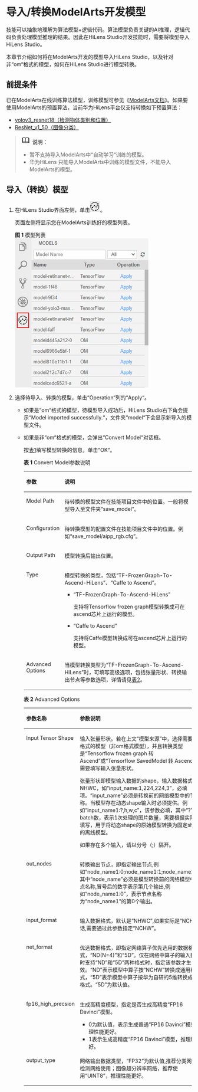 # 导入/转换ModelArts开发模型<a name="hilens_02_0149"></a>

技能可以抽象地理解为算法模型+逻辑代码。算法模型负责关键的AI推理，逻辑代码负责处理模型推理的结果。因此在HiLens Studio开发技能时，需要将模型导入HiLens Studio。

本章节介绍如何将在ModelArts开发的模型导入HiLens Studio，以及针对非“om“格式的模型，如何在HiLens Studio进行模型转换。

## 前提条件<a name="section128954834511"></a>

已在ModelArts在线训练算法模型，训练模型可参见《[ModelArts文档](https://support.huaweicloud.com/engineers-modelarts/modelarts_23_0044.html)》。如果要使用ModelArts的预置算法，当前华为HiLens平台仅支持转换如下预置算法：

-   [yolov3\_resnet18（检测物体类别和位置）](https://support.huaweicloud.com/engineers-modelarts/modelarts_23_0158.html#section1)
-   [ResNet\_v1\_50（图像分类）](https://support.huaweicloud.com/engineers-modelarts/modelarts_23_0158.html#section7)

>![](public_sys-resources/icon-note.gif) **说明：** 
>-   暂不支持导入ModelArts中“自动学习“训练的模型。
>-   华为HiLens 只能导入ModelArts中训练的模型文件，不能导入ModelArts的模型。

## 导入（转换）模型<a name="section152740295517"></a>

1.  在HiLens Studio界面左侧，单击![](figures/zh-cn_image_0000001138665273.png)。

    页面左侧将显示您在ModelArts训练好的模型列表。

    **图 1**  模型列表<a name="fig0601191812210"></a>  
    ![](figures/模型列表.png "模型列表")

2.  选择待导入、转换的模型，单击“Operation“列的“Apply“。
    -   如果是“om“格式的模型，待模型导入成功后，HiLens Studio右下角会提示“Model imported successfully.“，文件夹“model“下会显示新导入的模型文件。
    -   如果是非“om“格式的模型，会弹出“Convert Model“对话框。

        按[表1](#table16577161142912)填写模型转换的信息，单击“OK“。

        **表 1**  Convert Model参数说明

        <a name="table16577161142912"></a>
        <table><thead align="left"><tr id="row115771911102912"><th class="cellrowborder" valign="top" width="19.63%" id="mcps1.2.3.1.1"><p id="p1757731192916"><a name="p1757731192916"></a><a name="p1757731192916"></a>参数</p>
        </th>
        <th class="cellrowborder" valign="top" width="80.36999999999999%" id="mcps1.2.3.1.2"><p id="p757714112297"><a name="p757714112297"></a><a name="p757714112297"></a>说明</p>
        </th>
        </tr>
        </thead>
        <tbody><tr id="row105771011132919"><td class="cellrowborder" valign="top" width="19.63%" headers="mcps1.2.3.1.1 "><p id="p19577171112298"><a name="p19577171112298"></a><a name="p19577171112298"></a>Model Path</p>
        </td>
        <td class="cellrowborder" valign="top" width="80.36999999999999%" headers="mcps1.2.3.1.2 "><p id="p1357719119291"><a name="p1357719119291"></a><a name="p1357719119291"></a>待转换的模型文件在技能项目文件中的位置。一般将模型导入至文件夹<span class="filepath" id="filepath6895122019347"><a name="filepath6895122019347"></a><a name="filepath6895122019347"></a>“save_model”</span>。</p>
        </td>
        </tr>
        <tr id="row85777110293"><td class="cellrowborder" valign="top" width="19.63%" headers="mcps1.2.3.1.1 "><p id="p95771119297"><a name="p95771119297"></a><a name="p95771119297"></a>Configuration</p>
        </td>
        <td class="cellrowborder" valign="top" width="80.36999999999999%" headers="mcps1.2.3.1.2 "><p id="p10577161120294"><a name="p10577161120294"></a><a name="p10577161120294"></a>待转换模型的配置文件在技能项目文件中的位置。例如<span class="filepath" id="filepath22718392515"><a name="filepath22718392515"></a><a name="filepath22718392515"></a>“save_model/aipp_rgb.cfg”</span>。</p>
        </td>
        </tr>
        <tr id="row5577191192911"><td class="cellrowborder" valign="top" width="19.63%" headers="mcps1.2.3.1.1 "><p id="p1257712113294"><a name="p1257712113294"></a><a name="p1257712113294"></a>Output Path</p>
        </td>
        <td class="cellrowborder" valign="top" width="80.36999999999999%" headers="mcps1.2.3.1.2 "><p id="p957713116292"><a name="p957713116292"></a><a name="p957713116292"></a>模型转换后输出位置。</p>
        </td>
        </tr>
        <tr id="row175771711182912"><td class="cellrowborder" valign="top" width="19.63%" headers="mcps1.2.3.1.1 "><p id="p115778111293"><a name="p115778111293"></a><a name="p115778111293"></a>Type</p>
        </td>
        <td class="cellrowborder" valign="top" width="80.36999999999999%" headers="mcps1.2.3.1.2 "><p id="p17577141118290"><a name="p17577141118290"></a><a name="p17577141118290"></a>模型转换的类型，包括<span class="parmname" id="parmname1746010242498"><a name="parmname1746010242498"></a><a name="parmname1746010242498"></a>“TF-FrozenGraph-To-Ascend-HiLens”</span>、<span class="parmname" id="parmname529114280493"><a name="parmname529114280493"></a><a name="parmname529114280493"></a>“Caffe to Ascend”</span>。</p>
        <a name="ul83281052615"></a><a name="ul83281052615"></a><ul id="ul83281052615"><li><span class="parmname" id="parmname1617114814393"><a name="parmname1617114814393"></a><a name="parmname1617114814393"></a>“TF-FrozenGraph-To-Ascend-HiLens”</span><p id="p91524274115"><a name="p91524274115"></a><a name="p91524274115"></a>支持将Tensorflow frozen graph模型转换成可在ascend芯片上运行的模型。</p>
        </li><li><span class="parmname" id="parmname19991754133918"><a name="parmname19991754133918"></a><a name="parmname19991754133918"></a>“Caffe to Ascend”</span><p id="p18561818171214"><a name="p18561818171214"></a><a name="p18561818171214"></a>支持将Caffe模型转换成可在ascend芯片上运行的模型。</p>
        </li></ul>
        </td>
        </tr>
        <tr id="row657715118296"><td class="cellrowborder" valign="top" width="19.63%" headers="mcps1.2.3.1.1 "><p id="p968310433313"><a name="p968310433313"></a><a name="p968310433313"></a>Advanced Options</p>
        </td>
        <td class="cellrowborder" valign="top" width="80.36999999999999%" headers="mcps1.2.3.1.2 "><p id="p557710114297"><a name="p557710114297"></a><a name="p557710114297"></a>当模型转换类型为<span class="parmname" id="parmname15308203564119"><a name="parmname15308203564119"></a><a name="parmname15308203564119"></a>“TF-FrozenGraph-To-Ascend-HiLens”</span>时，可填写高级选项，包括张量形状、转换输出节点等参数选项，详情请见<a href="#table19918847567">表2</a>。</p>
        </td>
        </tr>
        </tbody>
        </table>

        **表 2**  Advanced Options

        <a name="table19918847567"></a>
        <table><thead align="left"><tr id="row1491819412562"><th class="cellrowborder" valign="top" width="28.720000000000002%" id="mcps1.2.3.1.1"><p id="p1991818418566"><a name="p1991818418566"></a><a name="p1991818418566"></a>参数名称</p>
        </th>
        <th class="cellrowborder" valign="top" width="71.28%" id="mcps1.2.3.1.2"><p id="p591820418563"><a name="p591820418563"></a><a name="p591820418563"></a>参数说明</p>
        </th>
        </tr>
        </thead>
        <tbody><tr id="row179181943566"><td class="cellrowborder" valign="top" width="28.720000000000002%" headers="mcps1.2.3.1.1 "><p id="p871810117214"><a name="p871810117214"></a><a name="p871810117214"></a>Input Tensor Shape</p>
        </td>
        <td class="cellrowborder" valign="top" width="71.28%" headers="mcps1.2.3.1.2 "><p id="p392111815543"><a name="p392111815543"></a><a name="p392111815543"></a>输入张量形状。若在上文<span class="parmname" id="parmname99241814547"><a name="parmname99241814547"></a><a name="parmname99241814547"></a>“模型来源”</span>中，选择需要转换格式的模型（非om格式模型），并且转换类型是<span class="parmvalue" id="parmvalue19231810544"><a name="parmvalue19231810544"></a><a name="parmvalue19231810544"></a>“Tensorflow frozen graph 转 Ascend”</span>或<span class="parmvalue" id="parmvalue19923180541"><a name="parmvalue19923180541"></a><a name="parmvalue19923180541"></a>“Tensorflow SavedModel 转 Ascend”</span>时，需要填写输入张量形状。</p>
        <p id="p1473134815588"><a name="p1473134815588"></a><a name="p1473134815588"></a>张量形状即模型输入数据的shape，输入数据格式为NHWC，如<span class="parmvalue" id="parmvalue26131539125915"><a name="parmvalue26131539125915"></a><a name="parmvalue26131539125915"></a>“input_name:1,224,224,3”</span>，必填项。<span class="parmname" id="parmname247354855816"><a name="parmname247354855816"></a><a name="parmname247354855816"></a>“input_name”</span>必须是转换前的网络模型中的节点名称。当模型存在动态shape输入时必须提供。例如<span class="parmname" id="parmname1147319489586"><a name="parmname1147319489586"></a><a name="parmname1147319489586"></a>“input_name1:?,h,w,c”</span>，该参数必填，其中<span class="parmvalue" id="parmvalue178333514591"><a name="parmvalue178333514591"></a><a name="parmvalue178333514591"></a>“?”</span>为batch数，表示1次处理的图片数量，需要根据实际情况填写，用于将动态shape的原始模型转换为固定shape的离线模型。</p>
        <p id="p165045379578"><a name="p165045379578"></a><a name="p165045379578"></a>如果存在多个输入，请以分号（;）隔开。</p>
        </td>
        </tr>
        <tr id="row29181549566"><td class="cellrowborder" valign="top" width="28.720000000000002%" headers="mcps1.2.3.1.1 "><p id="p1555418106408"><a name="p1555418106408"></a><a name="p1555418106408"></a>out_nodes</p>
        </td>
        <td class="cellrowborder" valign="top" width="71.28%" headers="mcps1.2.3.1.2 "><p id="p65541310104017"><a name="p65541310104017"></a><a name="p65541310104017"></a>转换输出节点，即指定输出节点,例如<span class="parmvalue" id="parmvalue14701257318"><a name="parmvalue14701257318"></a><a name="parmvalue14701257318"></a>“node_name1:0;node_name1:1;node_name2:0”</span>，其中<span class="parmvalue" id="parmvalue1647111513318"><a name="parmvalue1647111513318"></a><a name="parmvalue1647111513318"></a>“node_name”</span>必须是模型转换前的网络模型中的节点名称,冒号后的数字表示第几个输出,例如<span class="parmvalue" id="parmvalue1747145833"><a name="parmvalue1747145833"></a><a name="parmvalue1747145833"></a>“node_name1:0”</span>，表示节点名称为<span class="parmvalue" id="parmvalue144711151632"><a name="parmvalue144711151632"></a><a name="parmvalue144711151632"></a>“node_name1”</span>的第0个输出。</p>
        </td>
        </tr>
        <tr id="row99183465617"><td class="cellrowborder" valign="top" width="28.720000000000002%" headers="mcps1.2.3.1.1 "><p id="p9197131824017"><a name="p9197131824017"></a><a name="p9197131824017"></a>input_format</p>
        </td>
        <td class="cellrowborder" valign="top" width="71.28%" headers="mcps1.2.3.1.2 "><p id="p92497924214"><a name="p92497924214"></a><a name="p92497924214"></a>输入数据格式，默认是<span class="parmvalue" id="parmvalue1453810914314"><a name="parmvalue1453810914314"></a><a name="parmvalue1453810914314"></a>“NHWC”</span>,如果实际是<span class="parmvalue" id="parmvalue45391291039"><a name="parmvalue45391291039"></a><a name="parmvalue45391291039"></a>“NCHW”</span>的话,需要通过此参数指定<span class="parmvalue" id="parmvalue19539119838"><a name="parmvalue19539119838"></a><a name="parmvalue19539119838"></a>“NCHW”</span>。</p>
        </td>
        </tr>
        <tr id="row18918154115619"><td class="cellrowborder" valign="top" width="28.720000000000002%" headers="mcps1.2.3.1.1 "><p id="p7523142554011"><a name="p7523142554011"></a><a name="p7523142554011"></a>net_format</p>
        </td>
        <td class="cellrowborder" valign="top" width="71.28%" headers="mcps1.2.3.1.2 "><p id="p105299116454"><a name="p105299116454"></a><a name="p105299116454"></a>优选数据格式，即指定网络算子优先选用的数据格式，<span class="parmvalue" id="parmvalue10539109639"><a name="parmvalue10539109639"></a><a name="parmvalue10539109639"></a>“ND(N=4)”</span>和<span class="parmvalue" id="parmvalue5539391836"><a name="parmvalue5539391836"></a><a name="parmvalue5539391836"></a>“5D”</span>。仅在网络中算子的输入数据同时支持<span class="parmvalue" id="parmvalue125391494311"><a name="parmvalue125391494311"></a><a name="parmvalue125391494311"></a>“ND”</span>和<span class="parmvalue" id="parmvalue195391191636"><a name="parmvalue195391191636"></a><a name="parmvalue195391191636"></a>“5D”</span>两种格式时，指定该参数才生效。<span class="parmvalue" id="parmvalue17539109536"><a name="parmvalue17539109536"></a><a name="parmvalue17539109536"></a>“ND”</span>表示模型中算子按<span class="parmvalue" id="parmvalue1753911914319"><a name="parmvalue1753911914319"></a><a name="parmvalue1753911914319"></a>“NCHW”</span>转换成通用格式，<span class="parmvalue" id="parmvalue35391918320"><a name="parmvalue35391918320"></a><a name="parmvalue35391918320"></a>“5D”</span>表示模型中算子按华为自研的5维转换成华为格式。<span class="parmvalue" id="parmvalue165402091431"><a name="parmvalue165402091431"></a><a name="parmvalue165402091431"></a>“5D”</span>为默认值。</p>
        </td>
        </tr>
        <tr id="row1918142564"><td class="cellrowborder" valign="top" width="28.720000000000002%" headers="mcps1.2.3.1.1 "><p id="p18936427164016"><a name="p18936427164016"></a><a name="p18936427164016"></a>fp16_high_precsion</p>
        </td>
        <td class="cellrowborder" valign="top" width="71.28%" headers="mcps1.2.3.1.2 "><p id="p1066211754619"><a name="p1066211754619"></a><a name="p1066211754619"></a>生成高精度模型，指定是否生成高精度<span class="parmvalue" id="parmvalue13907913418"><a name="parmvalue13907913418"></a><a name="parmvalue13907913418"></a>“FP16 Davinci”</span>模型。</p>
        <a name="ul209184513417"></a><a name="ul209184513417"></a><ul id="ul209184513417"><li>0为默认值，表示生成普通<span class="parmvalue" id="parmvalue1564191215419"><a name="parmvalue1564191215419"></a><a name="parmvalue1564191215419"></a>“FP16 Davinci”</span>模型，推理性能更好。</li><li>1表示生成高精度<span class="parmvalue" id="parmvalue7881161748"><a name="parmvalue7881161748"></a><a name="parmvalue7881161748"></a>“FP16 Davinci”</span>模型，推理精度更好。</li></ul>
        </td>
        </tr>
        <tr id="row1391834125614"><td class="cellrowborder" valign="top" width="28.720000000000002%" headers="mcps1.2.3.1.1 "><p id="p17962329134020"><a name="p17962329134020"></a><a name="p17962329134020"></a>output_type</p>
        </td>
        <td class="cellrowborder" valign="top" width="71.28%" headers="mcps1.2.3.1.2 "><p id="p89621529144012"><a name="p89621529144012"></a><a name="p89621529144012"></a>网络输出数据类型，<span class="parmvalue" id="parmvalue5338114934"><a name="parmvalue5338114934"></a><a name="parmvalue5338114934"></a>“FP32”</span>为默认值,推荐分类网络、检测网络使用；图像超分辨率网络，推荐使用<span class="parmvalue" id="parmvalue18338161414310"><a name="parmvalue18338161414310"></a><a name="parmvalue18338161414310"></a>“UINT8”</span>，推理性能更好。</p>
        </td>
        </tr>
        </tbody>
        </table>



